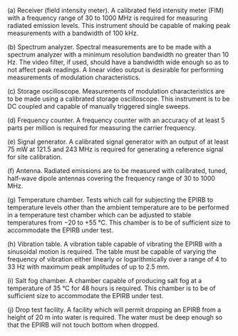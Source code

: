 (a) Receiver (field intensity meter). A calibrated field intensity meter (FIM) with a frequency range of 30 to 1000 MHz is required for measuring radiated emission levels. This instrument should be capable of making peak measurements with a bandwidth of 100 kHz.

(b) Spectrum analyzer. Spectral measurements are to be made with a spectrum analyzer with a minimum resolution bandwidth no greater than 10 Hz. The video filter, if used, should have a bandwidth wide enough so as to not affect peak readings. A linear video output is desirable for performing measurements of modulation characteristics.

(c) Storage oscilloscope. Measurements of modulation characteristics are to be made using a calibrated storage oscilloscope. This instrument is to be DC coupled and capable of manually triggered single sweeps.

(d) Frequency counter. A frequency counter with an accuracy of at least 5 parts per million is required for measuring the carrier frequency.

(e) Signal generator. A calibrated signal generator with an output of at least 75 mW at 121.5 and 243 MHz is required for generating a reference signal for site calibration.

(f) Antenna. Radiated emissions are to be measured with calibrated, tuned, half-wave dipole antennas covering the frequency range of 30 to 1000 MHz.

(g) Temperature chamber. Tests which call for subjecting the EPIRB to temperature levels other than the ambient temperature are to be performed in a temperature test chamber which can be adjusted to stable temperatures from −20 to +55 °C. This chamber is to be of sufficient size to accommodate the EPIRB under test.

(h) Vibration table. A vibration table capable of vibrating the EPIRB with a sinusoidal motion is required. The table must be capable of varying the frequency of vibration either linearly or logarithmically over a range of 4 to 33 Hz with maximum peak amplitudes of up to 2.5 mm.

(i) Salt fog chamber. A chamber capable of producing salt fog at a temperature of 35 °C for 48 hours is required. This chamber is to be of sufficient size to accommodate the EPIRB under test.

(j) Drop test facility. A facility which will permit dropping an EPIRB from a height of 20 m into water is required. The water must be deep enough so that the EPIRB will not touch bottom when dropped.

